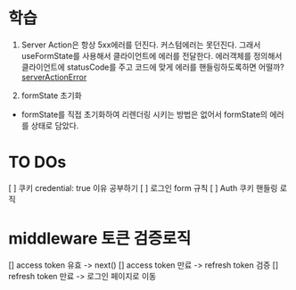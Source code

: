 # 학습

1. Server Action은 항상 5xx에러를 던진다. 커스텀에러는 못던진다.
   그래서 useFormState를 사용해서 클라이언트에 에러를 전달한다.
   에러객체를 정의해서 클라이언트에 statusCode를 주고 코드에 맞게 에러를 핸들링하도록하면 어떨까?
   [serverActionError](https://joulev.dev/blogs/throwing-expected-errors-in-react-server-actions)

2. formState 초기화

- formState를 직접 초기화하여 리렌더링 시키는 방법은 없어서 formState의 에러를 상태로 담았다.

# TO DOs

[ ] 쿠키 credential: true 이유 공부하기
[ ] 로그인 form 규칙
[ ] Auth 쿠키 핸들링 로직

# middleware 토큰 검증로직

[] access token 유효 -> next()
[] access token 만료 -> refresh token 검증
[] refresh token 만료 -> 로그인 페이지로 이동

